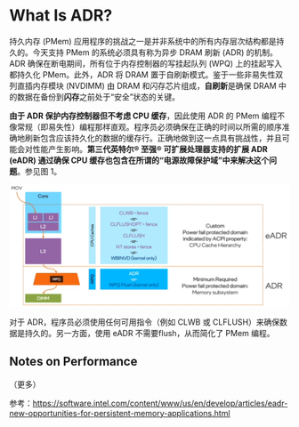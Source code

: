 # What Is ADR?

持久内存 (PMem) 应用程序的挑战之一是并非系统中的所有内存层次结构都是持久的。今天支持 PMem 的系统必须具有称为异步 DRAM 刷新 (ADR) 的机制。 ADR 确保在断电期间，所有位于内存控制器的写挂起队列 (WPQ) 上的挂起写入都持久化 PMem。此外，ADR 将 DRAM 置于自刷新模式。鉴于一些非易失性双列直插内存模块 (NVDIMM) 由 DRAM 和闪存芯片组成，**自刷新**是确保 DRAM 中的数据在备份到**闪存**之前处于“安全”状态的关键。 

**由于 ADR 保护内存控制器但不考虑 CPU 缓存**，因此使用 ADR 的 PMem 编程不像常规（即易失性）编程那样直观。程序员必须确保在正确的时间以所需的顺序准确地刷新包含应该持久化的数据的缓存行。正确地做到这一点具有挑战性，并且可能会对性能产生影响。**第三代英特尔® 至强® 可扩展处理器支持的扩展 ADR (eADR) 通过确保 CPU 缓存也包含在所谓的“电源故障保护域”中来解决这个问题**。参见图 1。

![](images/Markdown-image-2021-07-29-11-12-57.png)

对于 ADR，程序员必须使用任何可用指令（例如 CLWB 或 CLFLUSH）来确保数据是持久的。另一方面，使用 eADR 不需要flush，从而简化了 PMem 编程。

## Notes on Performance

（更多）

参考：<https://software.intel.com/content/www/us/en/develop/articles/eadr-new-opportunities-for-persistent-memory-applications.html>
